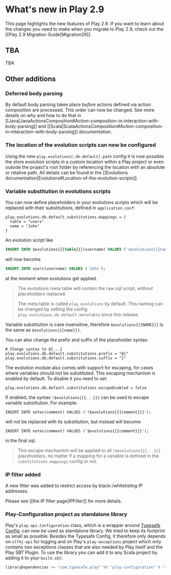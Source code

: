 <!--- Copyright (C) from 2022 The Play Framework Contributors <https://github.com/playframework>, 2011-2021 Lightbend Inc. <https://www.lightbend.com> -->

# What's new in Play 2.9

This page highlights the new features of Play 2.9. If you want to learn about the changes you need to make when you migrate to Play 2.9, check out the [[Play 2.9 Migration Guide|Migration29]].

## TBA

TBA

## Other additions

### Deferred body parsing

By default body parsing takes place _before_ actions defined via action composition are processed. This order can now be changed. See more details on why and how to do that in [[Java|JavaActionsComposition#Action-composition-in-interaction-with-body-parsing]] and [[Scala|ScalaActionsComposition#Action-composition-in-interaction-with-body-parsing]] documentation.

### The location of the evolution scripts can now be configured

Using the new `play.evolutions[.db.default].path` config it is now possible the store evolution scripts in a custom location within a Play project or even outside the project's root folder by referencing the location with an absolute or relative path. All details can be found in the [[Evolutions documentation|Evolutions#Location-of-the-evolution-scripts]].

### Variable substitution in evolutions scripts

You can now define placeholders in your evolutions scripts which will be replaced with their substitutions, defined in `application.conf`:

```
play.evolutions.db.default.substitutions.mappings = {
  table = "users"
  name = "John"
}
```

An evolution script like

```sql
INSERT INTO $evolutions{{{table}}}(username) VALUES ('$evolutions{{{name}}}');
```

will now become

```sql
INSERT INTO users(username) VALUES ('John');
```

at the moment when evolutions get applied.

> The evolutions meta table will contain the raw sql script, _without_ placeholders replaced.
>
> The meta table is called `play_evolutions` by default. This naming can be changed by setting the config `play.evolutions.db.default.metaTable` since this release.

Variable substitution is case insensitive, therefore `$evolutions{{{NAME}}}` is the same as `$evolutions{{{name}}}`.

You can also change the prefix and suffix of the placeholder syntax:

```
# Change syntax to @{...}
play.evolutions.db.default.substitutions.prefix = "@{"
play.evolutions.db.default.substitutions.suffix = "}"
```

The evolution module also comes with support for escaping, for cases where variables should not be substituted. This escaping mechanism is enabled by default. To disable it you need to set:

```
play.evolutions.db.default.substitutions.escapeEnabled = false
```

If enabled, the syntax `!$evolutions{{{...}}}` can be used to escape variable substitution. For example:

```
INSERT INTO notes(comment) VALUES ('!$evolutions{{{comment}}}');
```

will not be replaced with its substitution, but instead will become

```
INSERT INTO notes(comment) VALUES ('$evolutions{{{comment}}}');
```

in the final sql.

> This escape mechanism will be applied to all `!$evolutions{{{...}}}` placeholders, no matter if a mapping for a variable is defined in the `substitutions.mappings` config or not.

### IP filter added

A new filter was added to restrict access by black-/whitelisting IP addresses.

Please see [[the IP filter page|IPFilter]] for more details.

### Play-Configuration project as standalone library

Play's `play.api.Configuration` class, which is a wrapper around [Typesafe Config](https://github.com/lightbend/config), can now be used as standalone library.
We tried to keep its footprint as small as possible: Besides the Typesafe Config, it therefore only depends on `slf4j-api` for logging and on Play's `play-exceptions` project which only contains two exceptions classes that are also needed by Play itself and the Play SBT Plugin.
To use the library you can add it to any Scala project by adding it to your `build.sbt`:

```scala
libraryDependencies += "com.typesafe.play" %% "play-configuration" % "<PLAY_VERSION>"
```
